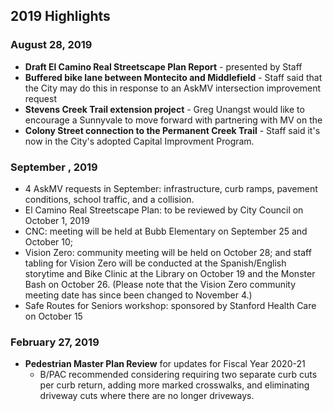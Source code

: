 ## 2019 Highlights
### August 28, 2019
- **Draft El Camino Real Streetscape Plan Report** - presented by Staff
- **Buffered bike lane between Montecito and Middlefield** - Staff said that the City may do this in response to an AskMV intersection improvement request
- **Stevens Creek Trail extension project** - Greg Unangst would like to encourage a Sunnyvale to move forward with partnering with MV on the 
- **Colony Street connection to the Permanent Creek Trail** - Staff said it's now in the City's adopted Capital Improvment Program.

### September , 2019
- 4 AskMV requests in September: infrastructure, curb ramps, pavement conditions, school traffic, and a collision.
- El Camino Real Streetscape Plan: to be reviewed by City Council on October 1, 2019
- CNC: meeting will be held at Bubb Elementary on September 25 and October 10; 
- Vision Zero: community meeting will be held on October 28; and staff tabling for Vision Zero will be conducted at the Spanish/English storytime and Bike Clinic at the Library on October 19 and the Monster Bash on October 26. (Please note that the Vision Zero community meeting date has since been changed to November 4.)
- Safe Routes for Seniors workshop: sponsored by Stanford Health Care on October 15 

### February 27, 2019
- **Pedestrian Master Plan Review** for updates for Fiscal Year 2020-21
   - B/PAC recommended considering requiring two separate curb cuts per curb return, adding more marked crosswalks, and eliminating driveway cuts where there are no longer
driveways.

